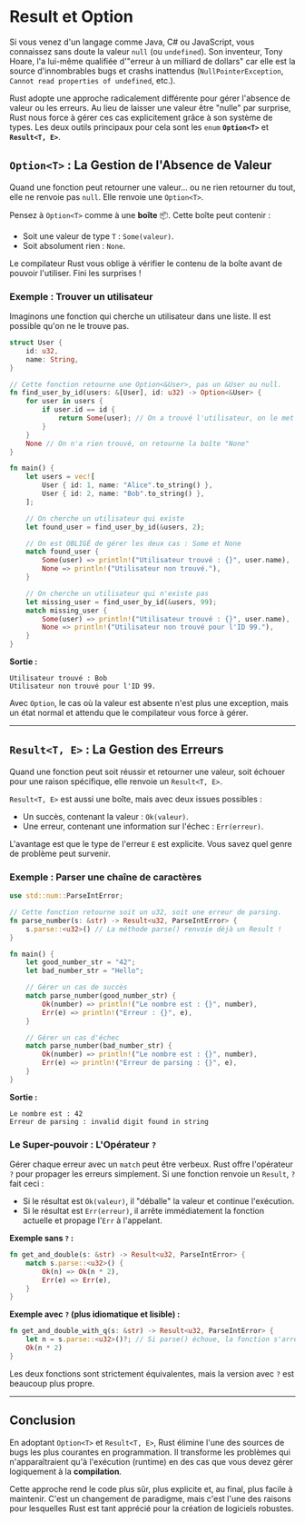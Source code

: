 # Result et Option

Si vous venez d'un langage comme Java, C\# ou JavaScript, vous connaissez sans doute la valeur `null` (ou `undefined`). Son inventeur, Tony Hoare, l'a lui-même qualifiée d'"erreur à un milliard de dollars" car elle est la source d'innombrables bugs et crashs inattendus (`NullPointerException`, `Cannot read properties of undefined`, etc.).

Rust adopte une approche radicalement différente pour gérer l'absence de valeur ou les erreurs. Au lieu de laisser une valeur être "nulle" par surprise, Rust nous force à gérer ces cas explicitement grâce à son système de types. Les deux outils principaux pour cela sont les `enum` **`Option<T>`** et **`Result<T, E>`**.

## `Option<T>` : La Gestion de l'Absence de Valeur

Quand une fonction peut retourner une valeur... ou ne rien retourner du tout, elle ne renvoie pas `null`. Elle renvoie une `Option<T>`.

Pensez à `Option<T>` comme à une **boîte** 📦. Cette boîte peut contenir :

- Soit une valeur de type `T` : `Some(valeur)`.
- Soit absolument rien : `None`.

Le compilateur Rust vous oblige à vérifier le contenu de la boîte avant de pouvoir l'utiliser. Fini les surprises \!

### Exemple : Trouver un utilisateur

Imaginons une fonction qui cherche un utilisateur dans une liste. Il est possible qu'on ne le trouve pas.

```rust
struct User {
    id: u32,
    name: String,
}

// Cette fonction retourne une Option<&User>, pas un &User ou null.
fn find_user_by_id(users: &[User], id: u32) -> Option<&User> {
    for user in users {
        if user.id == id {
            return Some(user); // On a trouvé l'utilisateur, on le met dans la boîte "Some"
        }
    }
    None // On n'a rien trouvé, on retourne la boîte "None"
}

fn main() {
    let users = vec![
        User { id: 1, name: "Alice".to_string() },
        User { id: 2, name: "Bob".to_string() },
    ];

    // On cherche un utilisateur qui existe
    let found_user = find_user_by_id(&users, 2);

    // On est OBLIGÉ de gérer les deux cas : Some et None
    match found_user {
        Some(user) => println!("Utilisateur trouvé : {}", user.name),
        None => println!("Utilisateur non trouvé."),
    }

    // On cherche un utilisateur qui n'existe pas
    let missing_user = find_user_by_id(&users, 99);
    match missing_user {
        Some(user) => println!("Utilisateur trouvé : {}", user.name),
        None => println!("Utilisateur non trouvé pour l'ID 99."),
    }
}
```

**Sortie :**

```
Utilisateur trouvé : Bob
Utilisateur non trouvé pour l'ID 99.
```

Avec `Option`, le cas où la valeur est absente n'est plus une exception, mais un état normal et attendu que le compilateur vous force à gérer.

---

## `Result<T, E>` : La Gestion des Erreurs

Quand une fonction peut soit réussir et retourner une valeur, soit échouer pour une raison spécifique, elle renvoie un `Result<T, E>`.

`Result<T, E>` est aussi une boîte, mais avec deux issues possibles :

- Un succès, contenant la valeur : `Ok(valeur)`.
- Une erreur, contenant une information sur l'échec : `Err(erreur)`.

L'avantage est que le type de l'erreur `E` est explicite. Vous savez quel genre de problème peut survenir.

### Exemple : Parser une chaîne de caractères

```rust
use std::num::ParseIntError;

// Cette fonction retourne soit un u32, soit une erreur de parsing.
fn parse_number(s: &str) -> Result<u32, ParseIntError> {
    s.parse::<u32>() // La méthode parse() renvoie déjà un Result !
}

fn main() {
    let good_number_str = "42";
    let bad_number_str = "Hello";

    // Gérer un cas de succès
    match parse_number(good_number_str) {
        Ok(number) => println!("Le nombre est : {}", number),
        Err(e) => println!("Erreur : {}", e),
    }

    // Gérer un cas d'échec
    match parse_number(bad_number_str) {
        Ok(number) => println!("Le nombre est : {}", number),
        Err(e) => println!("Erreur de parsing : {}", e),
    }
}
```

**Sortie :**

```
Le nombre est : 42
Erreur de parsing : invalid digit found in string
```

### Le Super-pouvoir : L'Opérateur `?`

Gérer chaque erreur avec un `match` peut être verbeux. Rust offre l'opérateur `?` pour propager les erreurs simplement. Si une fonction renvoie un `Result`, `?` fait ceci :

- Si le résultat est `Ok(valeur)`, il "déballe" la valeur et continue l'exécution.
- Si le résultat est `Err(erreur)`, il arrête immédiatement la fonction actuelle et propage l'`Err` à l'appelant.

**Exemple sans `?` :**

```rust
fn get_and_double(s: &str) -> Result<u32, ParseIntError> {
    match s.parse::<u32>() {
        Ok(n) => Ok(n * 2),
        Err(e) => Err(e),
    }
}
```

**Exemple avec `?` (plus idiomatique et lisible) :**

```rust
fn get_and_double_with_q(s: &str) -> Result<u32, ParseIntError> {
    let n = s.parse::<u32>()?; // Si parse() échoue, la fonction s'arrête et renvoie l'erreur
    Ok(n * 2)
}
```

Les deux fonctions sont strictement équivalentes, mais la version avec `?` est beaucoup plus propre.

---

## Conclusion

En adoptant `Option<T>` et `Result<T, E>`, Rust élimine l'une des sources de bugs les plus courantes en programmation. Il transforme les problèmes qui n'apparaîtraient qu'à l'exécution (runtime) en des cas que vous devez gérer logiquement à la **compilation**.

Cette approche rend le code plus sûr, plus explicite et, au final, plus facile à maintenir. C'est un changement de paradigme, mais c'est l'une des raisons pour lesquelles Rust est tant apprécié pour la création de logiciels robustes.

